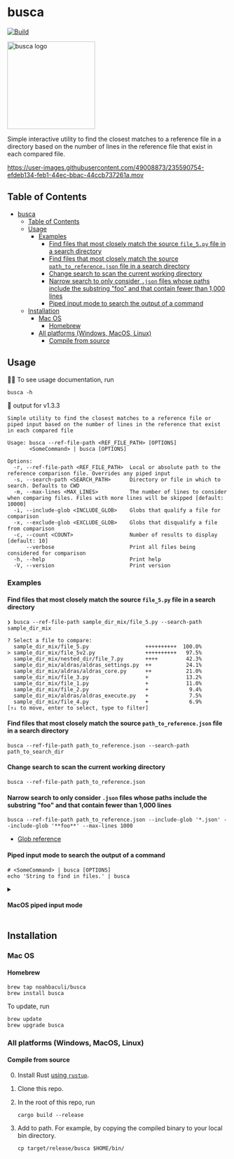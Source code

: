 # busca

[![Build](https://github.com/noahbaculi/busca/actions/workflows/rust.yml/badge.svg?branch=main&event=push)](https://github.com/noahbaculi/busca/actions/workflows/rust.yml)

<img src="https://user-images.githubusercontent.com/49008873/235764259-078d5bfc-e4ec-441c-9178-13c3b41a1fe2.png" alt="busca logo" width="200">

Simple interactive utility to find the closest matches to a reference file in a directory based on the number of lines in the reference file that exist in each compared file.

<https://user-images.githubusercontent.com/49008873/235590754-efdeb134-feb1-44ec-bbac-44ccb737261a.mov>

## Table of Contents

- [busca](#busca)
  - [Table of Contents](#table-of-contents)
  - [Usage](#usage)
    - [Examples](#examples)
      - [Find files that most closely match the source `file_5.py` file in a search directory](#find-files-that-most-closely-match-the-source-file_5py-file-in-a-search-directory)
      - [Find files that most closely match the source `path_to_reference.json` file in a search directory](#find-files-that-most-closely-match-the-source-path_to_referencejson-file-in-a-search-directory)
      - [Change search to scan the current working directory](#change-search-to-scan-the-current-working-directory)
      - [Narrow search to only consider `.json` files whose paths include the substring "foo" and that contain fewer than 1,000 lines](#narrow-search-to-only-consider-json-files-whose-paths-include-the-substring-foo-and-that-contain-fewer-than-1000-lines)
      - [Piped input mode to search the output of a command](#piped-input-mode-to-search-the-output-of-a-command)
  - [Installation](#installation)
    - [Mac OS](#mac-os)
      - [Homebrew](#homebrew)
    - [All platforms (Windows, MacOS, Linux)](#all-platforms-windows-macos-linux)
      - [Compile from source](#compile-from-source)

## Usage

🧑‍💻️ To see usage documentation, run

```shell
busca -h
```

🛟 output for v1.3.3

```text
Simple utility to find the closest matches to a reference file or piped input based on the number of lines in the reference that exist in each compared file

Usage: busca --ref-file-path <REF_FILE_PATH> [OPTIONS]
       <SomeCommand> | busca [OPTIONS]

Options:
  -r, --ref-file-path <REF_FILE_PATH>  Local or absolute path to the reference comparison file. Overrides any piped input
  -s, --search-path <SEARCH_PATH>      Directory or file in which to search. Defaults to CWD
  -m, --max-lines <MAX_LINES>          The number of lines to consider when comparing files. Files with more lines will be skipped [default: 10000]
  -i, --include-glob <INCLUDE_GLOB>    Globs that qualify a file for comparison
  -x, --exclude-glob <EXCLUDE_GLOB>    Globs that disqualify a file from comparison
  -c, --count <COUNT>                  Number of results to display [default: 10]
      --verbose                        Print all files being considered for comparison
  -h, --help                           Print help
  -V, --version                        Print version
```

### Examples

#### Find files that most closely match the source `file_5.py` file in a search directory

```shell
❯ busca --ref-file-path sample_dir_mix/file_5.py --search-path sample_dir_mix

? Select a file to compare:  
  sample_dir_mix/file_5.py                  ++++++++++  100.0%
> sample_dir_mix/file_5v2.py                ++++++++++   97.5%
  sample_dir_mix/nested_dir/file_7.py       ++++         42.3%
  sample_dir_mix/aldras/aldras_settings.py  ++           24.1%
  sample_dir_mix/aldras/aldras_core.py      ++           21.0%
  sample_dir_mix/file_3.py                  +            13.2%
  sample_dir_mix/file_1.py                  +            11.0%
  sample_dir_mix/file_2.py                  +             9.4%
  sample_dir_mix/aldras/aldras_execute.py   +             7.5%
  sample_dir_mix/file_4.py                  +             6.9%
[↑↓ to move, enter to select, type to filter]
```

#### Find files that most closely match the source `path_to_reference.json` file in a search directory

```shell
busca --ref-file-path path_to_reference.json --search-path path_to_search_dir
```

#### Change search to scan the current working directory

```shell
busca --ref-file-path path_to_reference.json
```

#### Narrow search to only consider `.json` files whose paths include the substring "foo" and that contain fewer than 1,000 lines

```shell
busca --ref-file-path path_to_reference.json --include-glob '*.json' --include-glob '**foo**' --max-lines 1000
```

- [Glob reference](https://en.wikipedia.org/wiki/Glob_(programming))

#### Piped input mode to search the output of a command

```shell
# <SomeCommand> | busca [OPTIONS]
echo 'String to find in files.' | busca
```

<details style="margin-bottom: 2em">
<summary><h4>MacOS piped input mode<h4></summary>

📝 There is an [open issue](https://github.com/crossterm-rs/crossterm/issues/396) for MacOS in [`crossterm`](https://github.com/crossterm-rs/crossterm), one of busca's dependencies, that does not allow prompt interactivity when using piped input. Therefore, when a non interactive mode is detected, the file matches will be displayed but not interactively.

This can be worked around by adding the following aliases to your shell `.bashrc` or `.zshrc` file:

>   ```bash
>   # Wrap commands for busca search
>   busca_cmd_output() {
>       eval "$* > /tmp/busca_search.tmp" && busca -r /tmp/busca_search.tmp
>   }
>   ```

One-liners to add the wrapper function:

| Shell | Command                                                                                                                 |
| ----- | ----------------------------------------------------------------------------------------------------------------------- |
| Bash  | `echo -e 'busca_cmd_output() {\n\teval "$* > /tmp/busca_search.tmp" && busca -r /tmp/busca_search.tmp\n}' >> ~/.bashrc` |
| Zsh   | `echo -e 'busca_cmd_output() {\n\teval "$* > /tmp/busca_search.tmp" && busca -r /tmp/busca_search.tmp\n}' >> ~/.zshrc`  |

Reload your shell for the function to become available:

```shell
# busca_cmd_output <SomeCommand>
busca_cmd_output echo 'String to find in files.'
```

</details>

## Installation

### Mac OS

#### Homebrew

```shell
brew tap noahbaculi/busca
brew install busca
```

To update, run

```shell
brew update
brew upgrade busca
```

### All platforms (Windows, MacOS, Linux)

#### Compile from source

0. Install Rust [using `rustup`](https://www.rust-lang.org/tools/install).

1. Clone this repo.

2. In the root of this repo, run

    ```shell
    cargo build --release
    ```

3. Add to path. For example, by copying the compiled binary to your local bin directory.

    ```shell
    cp target/release/busca $HOME/bin/
    ```
